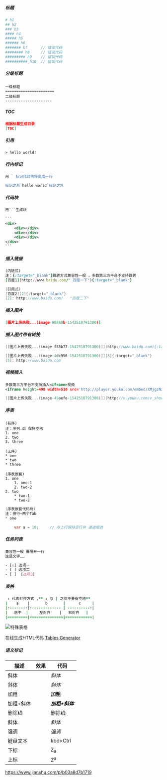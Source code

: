 ##### 标题

```bash
# h1
## h2
### h3
#### h4
##### h5
###### h6
####### h7      // 错误代码
######## h8     // 错误代码
######### h9    // 错误代码
########## h10  // 错误代码
```

##### 分级标题

```undefined
一级标题
======================
二级标题
---------------------
```

##### TOC

```json
根据标题生成目录
[TOC]
```

##### 引用

```undefined
> hello world!
```

##### 行内标记

```go
用 ` 标记代码块将变成一行

标记之外`hello world`标记之外
```

##### 代码块

~~~xml
用```生成块

```
<div>   
    <div></div>
    <div></div>
    <div></div>
</div>
```
~~~

##### 插入链接

```ruby
(内链式)
注：{:target="_blank"}跳转方式兼容性一般 ，多数第三方平台不支持跳转
[百度1](http://www.baidu.com/" 百度一下"){:target="_blank"}   
```

```csharp
(引用式)
[百度2][2]{:target="_blank"}
[2]: http://www.baidu.com/   "百度二下"
```

##### 插入图片

```json
[图片上传失败...(image-90880b-1542510791300)]
```

##### 插入图片带有链接

```csharp
[[图片上传失败...(image-f83b77-1542510791300)]](http://www.baidu.com){:target="_blank"}       // 内链式

[[图片上传失败...(image-4dc956-1542510791300)]][5]{:target="_blank"}                      // 引用式
[5]: http://www.baidu.com
```

##### 视频插入

```xml
多数第三方平台不支持插入<iframe>视频
<iframe height=498 width=510 src='http://player.youku.com/embed/XMjgzNzM0NTYxNg==' frameborder=0 'allowfullscreen'></iframe>
```

```csharp
[[图片上传失败...(image-49aefe-1542510791300)]](http://v.youku.com/v_show/id_XMjgzNzM0NTYxNg==.html?spm=a2htv.20009910.contentHolderUnit2.A&from=y1.3-tv-grid-1007-9910.86804.1-2#paction){:target="_blank"}
```

##### 序表

```undefined
(有序)
注：序列.后 保持空格
1. one
2. two
3. three
```

```undefined
(无序)
* one
* two
* three
```

```undefined
(序表嵌套)
1. one
    1. one-1
    2. two-2
2. two 
    * two-1
    * two-2
```

```csharp
(序表嵌套代码块)
注：换行+两个Tab
* one

    var a = 10;     // 与上行保持空行并 递进缩进
```

##### 任务列表

```css
兼容性一般 要隔开一行
这是文字……

- [x] 选项一
- [ ] 选项二  
- [ ]  [选项3]
```

##### 表格

```ruby
 : 代表对齐方式 ,** : 与 | 之间不要有空格**
|    a    |       b       |      c     |
|:-------:|:------------- | ----------:|
|   居中  |     左对齐    |   右对齐   |
|=========|===============|============|
```

![特殊表格](https://upload-images.jianshu.io/upload_images/6912209-46aac2b114b995ec.png?imageMogr2/auto-orient/strip|imageView2/2/w/1113/format/webp)

在线生成HTML代码 [Tables Generator](http://www.tablesgenerator.com/) 

##### 语义标记

| 描述      | 效果 | 代码            |
| --------- | ---- | --------------- |
| 斜体      |      | *斜体*          |
| 斜体      |      | _斜体_          |
| 加粗      |      | **加粗**        |
| 加粗+斜体 |      | ***加粗+斜体*** |
| 删除线    |      | ~~删除线~~      |
| 斜体      |      | <i>斜体</i>     |
| 强调      |      | <em>强调</em>   |
| 键盘文本  |      | kbd>Ctrl</kbd>  |
| 下标      |      | Z<sub>a</sub>   |
| 上标      |      | Z<sup>a</sup>   |



https://www.jianshu.com/p/b03a8d7b1719